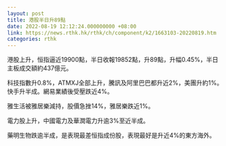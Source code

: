 ```yaml
---
layout: post
title: 港股半日升89點
date: 2022-08-19 12:12:24.000000000 +08:00
link: https://news.rthk.hk/rthk/ch/component/k2/1663103-20220819.htm
categories: rthk
---
```


港股上升，恒指逼近19900點，半日收報19852點，升89點，升幅0.45%，半日主板成交額約437億元。

科技指數升0.8%，ATMXJ全部上升，騰訊及阿里巴巴都升近2%，美團升約1%。快手升半成。網易業績後受壓跌近4%。

雅生活被雅居樂減持，股價急挫14%，雅居樂跌近1%。

電力股上升，中國電力及華潤電力升逾3%至近半成。

藥明生物跌逾半成，是表現最差恒指成份股，表現最好是升近4%的東方海外。
